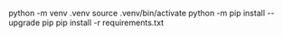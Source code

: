 
python -m venv .venv
source .venv/bin/activate
python -m pip install --upgrade pip
pip install -r requirements.txt
